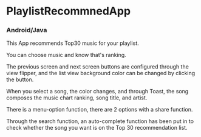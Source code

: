 # PlaylistRecommnedApp
<h3> Android/Java </h3>


This App recommends Top30 music for your playlist. 

You can choose music and know that's ranking.

The previous screen and next screen buttons are configured through the view flipper, and the list view background color can be changed by clicking the button.

When you select a song, the color changes, and through Toast, the song composes the music chart ranking, song title, and artist.

There is a menu-option function, there are 2 options with a share function.

Through the search function, an auto-complete function has been put in to check whether the song you want is on the Top 30 recommendation list.
